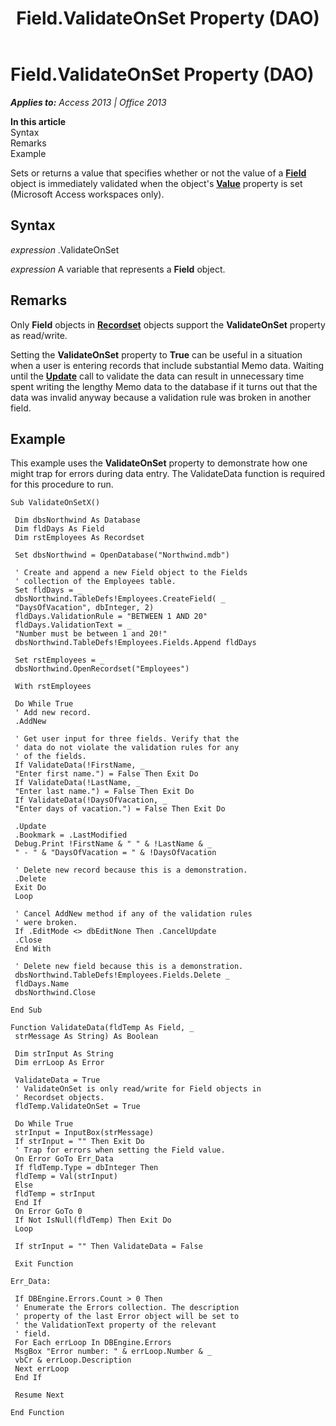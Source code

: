 ﻿---
title: Field.ValidateOnSet Property (DAO)
TOCTitle: ValidateOnSet Property
ms:assetid: 00245a8a-a78f-b0a8-3eb3-11dd27873984
ms:mtpsurl: https://msdn.microsoft.com/en-us/library/Ff844720(v=office.15)
ms:contentKeyID: 48542898
ms.date: 09/18/2015
mtps_version: v=office.15
f1_keywords:
- dao360.chm1052929
f1_categories:
- Office.Version=v15
---

# Field.ValidateOnSet Property (DAO)


_**Applies to:** Access 2013 | Office 2013_

**In this article**  
Syntax  
Remarks  
Example  

Sets or returns a value that specifies whether or not the value of a **[Field](field-object-dao.md)** object is immediately validated when the object's **[Value](field-value-property-dao.md)** property is set (Microsoft Access workspaces only).

## Syntax

*expression* .ValidateOnSet

*expression* A variable that represents a **Field** object.

## Remarks

Only **Field** objects in **[Recordset](recordset-object-dao.md)** objects support the **ValidateOnSet** property as read/write.

Setting the **ValidateOnSet** property to **True** can be useful in a situation when a user is entering records that include substantial Memo data. Waiting until the **[Update](recordset-update-method-dao.md)** call to validate the data can result in unnecessary time spent writing the lengthy Memo data to the database if it turns out that the data was invalid anyway because a validation rule was broken in another field.

## Example

This example uses the **ValidateOnSet** property to demonstrate how one might trap for errors during data entry. The ValidateData function is required for this procedure to run.

    Sub ValidateOnSetX() 
     
     Dim dbsNorthwind As Database 
     Dim fldDays As Field 
     Dim rstEmployees As Recordset 
     
     Set dbsNorthwind = OpenDatabase("Northwind.mdb") 
     
     ' Create and append a new Field object to the Fields 
     ' collection of the Employees table. 
     Set fldDays = _ 
     dbsNorthwind.TableDefs!Employees.CreateField( _ 
     "DaysOfVacation", dbInteger, 2) 
     fldDays.ValidationRule = "BETWEEN 1 AND 20" 
     fldDays.ValidationText = _ 
     "Number must be between 1 and 20!" 
     dbsNorthwind.TableDefs!Employees.Fields.Append fldDays 
     
     Set rstEmployees = _ 
     dbsNorthwind.OpenRecordset("Employees") 
     
     With rstEmployees 
     
     Do While True 
     ' Add new record. 
     .AddNew 
     
     ' Get user input for three fields. Verify that the 
     ' data do not violate the validation rules for any 
     ' of the fields. 
     If ValidateData(!FirstName, _ 
     "Enter first name.") = False Then Exit Do 
     If ValidateData(!LastName, _ 
     "Enter last name.") = False Then Exit Do 
     If ValidateData(!DaysOfVacation, _ 
     "Enter days of vacation.") = False Then Exit Do 
     
     .Update 
     .Bookmark = .LastModified 
     Debug.Print !FirstName & " " & !LastName & _ 
     " - " & "DaysOfVacation = " & !DaysOfVacation 
     
     ' Delete new record because this is a demonstration. 
     .Delete 
     Exit Do 
     Loop 
     
     ' Cancel AddNew method if any of the validation rules 
     ' were broken. 
     If .EditMode <> dbEditNone Then .CancelUpdate 
     .Close 
     End With 
     
     ' Delete new field because this is a demonstration. 
     dbsNorthwind.TableDefs!Employees.Fields.Delete _ 
     fldDays.Name 
     dbsNorthwind.Close 
     
    End Sub 
     
    Function ValidateData(fldTemp As Field, _ 
     strMessage As String) As Boolean 
     
     Dim strInput As String 
     Dim errLoop As Error 
     
     ValidateData = True 
     ' ValidateOnSet is only read/write for Field objects in 
     ' Recordset objects. 
     fldTemp.ValidateOnSet = True 
     
     Do While True 
     strInput = InputBox(strMessage) 
     If strInput = "" Then Exit Do 
     ' Trap for errors when setting the Field value. 
     On Error GoTo Err_Data 
     If fldTemp.Type = dbInteger Then 
     fldTemp = Val(strInput) 
     Else 
     fldTemp = strInput 
     End If 
     On Error GoTo 0 
     If Not IsNull(fldTemp) Then Exit Do 
     Loop 
     
     If strInput = "" Then ValidateData = False 
     
     Exit Function 
     
    Err_Data: 
     
     If DBEngine.Errors.Count > 0 Then 
     ' Enumerate the Errors collection. The description 
     ' property of the last Error object will be set to 
     ' the ValidationText property of the relevant 
     ' field. 
     For Each errLoop In DBEngine.Errors 
     MsgBox "Error number: " & errLoop.Number & _ 
     vbCr & errLoop.Description 
     Next errLoop 
     End If 
     
     Resume Next 
     
    End Function

